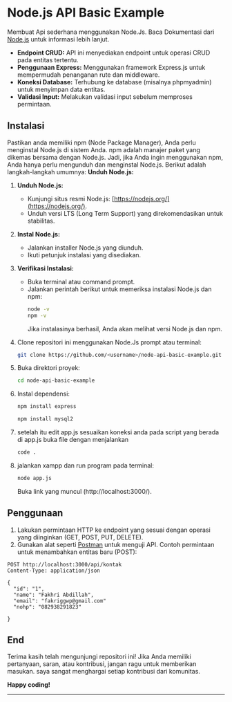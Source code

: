 # Node.js API Basic Example
Membuat Api sederhana menggunakan Node.Js. Baca Dokumentasi dari [Node.js](https://www.example.com/](https://nodejs.org/docs/latest/api/)https://nodejs.org/docs/latest/api/) untuk informasi lebih lanjut.

- **Endpoint CRUD:** API ini menyediakan endpoint untuk operasi CRUD pada entitas tertentu.
- **Penggunaan Express:** Menggunakan framework Express.js untuk mempermudah penanganan rute dan middleware.
- **Koneksi Database:** Terhubung ke database (misalnya phpmyadmin) untuk menyimpan data entitas.
- **Validasi Input:** Melakukan validasi input sebelum memproses permintaan.


## Instalasi

Pastikan anda memiliki npm (Node Package Manager), Anda perlu menginstal Node.js di sistem Anda. npm adalah manajer paket yang dikemas bersama dengan Node.js.
Jadi, jika Anda ingin menggunakan npm, Anda hanya perlu mengunduh dan menginstal Node.js. Berikut adalah langkah-langkah umumnya:
**Unduh Node.js:**

1. **Unduh Node.js:**
   - Kunjungi situs resmi Node.js: [https://nodejs.org/](https://nodejs.org/).
   - Unduh versi LTS (Long Term Support) yang direkomendasikan untuk stabilitas.

2. **Instal Node.js:**
   - Jalankan installer Node.js yang diunduh.
   - Ikuti petunjuk instalasi yang disediakan.

3. **Verifikasi Instalasi:**
   - Buka terminal atau command prompt.
   - Jalankan perintah berikut untuk memeriksa instalasi Node.js dan npm:
     ```bash
     node -v
     npm -v
     ```
     Jika instalasinya berhasil, Anda akan melihat versi Node.js dan npm.

4. Clone repositori ini menggunakan Node.Js prompt atau terminal:

    ```bash
    git clone https://github.com/<username>/node-api-basic-example.git
    ```

5. Buka direktori proyek:

    ```bash
    cd node-api-basic-example
    ```

6. Instal dependensi:

    ```bash
    npm install express

    ```
     ```bash
    npm install mysql2

    ```

7. setelah itu edit app.js sesuaikan koneksi anda pada script yang berada di app.js
   buka file dengan menjalankan
    ```bash
    code .

    ```

8. jalankan xampp dan run program pada terminal:
    ```bash
    node app.js

    ```
    Buka link yang muncul (http://localhost:3000/).

## Penggunaan

1. Lakukan permintaan HTTP ke endpoint yang sesuai dengan operasi yang diinginkan (GET, POST, PUT, DELETE).
2. Gunakan alat seperti [Postman](https://www.postman.com/) untuk menguji API.
   Contoh permintaan untuk menambahkan entitas baru (POST):

```http
POST http://localhost:3000/api/kontak
Content-Type: application/json

{
  "id": "1",
  "name": "Fakhri Abdillah",
  "email": "fakriggwp@gmail.com"
  "nohp": "082938291823"

}
  ``` 

## End

Terima kasih telah mengunjungi repositori ini! Jika Anda memiliki pertanyaan, saran, atau kontribusi, jangan ragu untuk memberikan masukan. saya sangat menghargai setiap kontribusi dari komunitas.

**Happy coding!**

---
